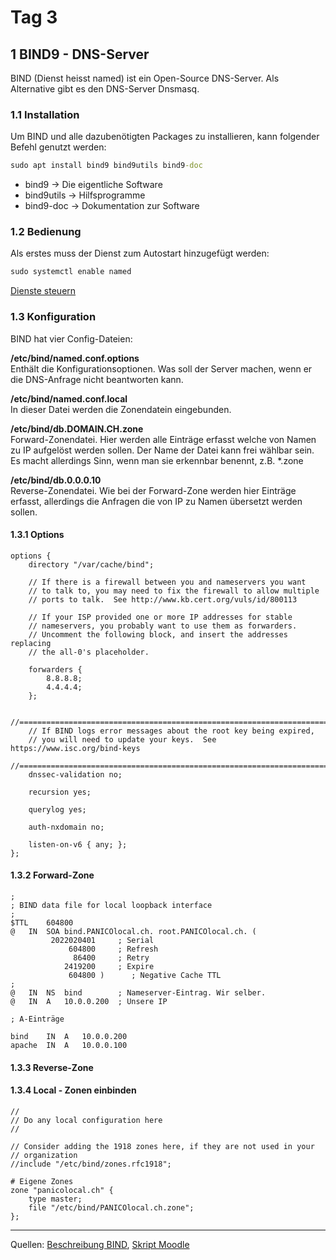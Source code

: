 # Tag 3

## 1 BIND9 - DNS-Server

BIND (Dienst heisst named) ist ein Open-Source DNS-Server. Als Alternative gibt es den DNS-Server Dnsmasq.

### 1.1 Installation

Um BIND und alle dazubenötigten Packages zu installieren, kann folgender Befehl genutzt werden:  
```cmd
sudo apt install bind9 bind9utils bind9-doc
```

- bind9 -> Die eigentliche Software  
- bind9utils -> Hilfsprogramme  
- bind9-doc -> Dokumentation zur Software

### 1.2 Bedienung

Als erstes muss der Dienst zum Autostart hinzugefügt werden:  
```cmd
sudo systemctl enable named
```

[Dienste steuern](/m239/tag3/dienste_steuern.md)

### 1.3 Konfiguration

BIND hat vier Config-Dateien:

**/etc/bind/named.conf.options**  
Enthält die Konfigurationsoptionen. Was soll der Server machen, wenn er die DNS-Anfrage nicht beantworten kann.

**/etc/bind/named.conf.local**  
In dieser Datei werden die Zonendatein eingebunden.

**/etc/bind/db.DOMAIN.CH.zone**  
Forward-Zonendatei. Hier werden alle Einträge erfasst welche von Namen zu IP aufgelöst werden sollen. Der Name der Datei kann frei wählbar sein. Es macht allerdings Sinn, wenn man sie erkennbar benennt, z.B. *.zone

**/etc/bind/db.0.0.0.10**  
Reverse-Zonendatei. Wie bei der Forward-Zone werden hier Einträge erfasst, allerdings die Anfragen die von IP zu Namen übersetzt werden sollen.

#### 1.3.1 Options

```config
options {
	directory "/var/cache/bind";

	// If there is a firewall between you and nameservers you want
	// to talk to, you may need to fix the firewall to allow multiple
	// ports to talk.  See http://www.kb.cert.org/vuls/id/800113

	// If your ISP provided one or more IP addresses for stable 
	// nameservers, you probably want to use them as forwarders.  
	// Uncomment the following block, and insert the addresses replacing 
	// the all-0's placeholder.

	forwarders {
		8.8.8.8;
		4.4.4.4;
	};

	//========================================================================
	// If BIND logs error messages about the root key being expired,
	// you will need to update your keys.  See https://www.isc.org/bind-keys
	//========================================================================
	dnssec-validation no;

	recursion yes;

	querylog yes;

	auth-nxdomain no;

	listen-on-v6 { any; };
};
```

#### 1.3.2 Forward-Zone

```config
;
; BIND data file for local loopback interface
;
$TTL	604800
@	IN	SOA	bind.PANICOlocal.ch. root.PANICOlocal.ch. (
	     2022020401		; Serial
			 604800		; Refresh
			  86400		; Retry
			2419200		; Expire
			 604800 )      ; Negative Cache TTL
;
@	IN	NS  bind	    ; Nameserver-Eintrag. Wir selber.
@	IN	A   10.0.0.200  ; Unsere IP

; A-Einträge

bind    IN	A	10.0.0.200
apache  IN	A	10.0.0.100
```

#### 1.3.3 Reverse-Zone

#### 1.3.4 Local - Zonen einbinden

```config
//
// Do any local configuration here
//

// Consider adding the 1918 zones here, if they are not used in your
// organization
//include "/etc/bind/zones.rfc1918";

# Eigene Zones
zone "panicolocal.ch" {
	type master;
	file "/etc/bind/PANICOlocal.ch.zone";
};
```

---

Quellen: [Beschreibung BIND](https://wiki.ubuntuusers.de/DNS-Server_Bind/), [Skript Moodle](https://moodle.bztf.ch/pluginfile.php/154386/mod_resource/content/1/site/01_script/140_BIND9/)